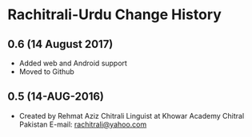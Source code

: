 Rachitrali-Urdu Change History
=======================

0.6 (14 August 2017)
-----------------

* Added web and Android support
* Moved to Github


0.5 (14-AUG-2016)
-----------------
* Created by Rehmat Aziz Chitrali Linguist at Khowar Academy Chitral Pakistan E-mail: rachitrali@yahoo.com

